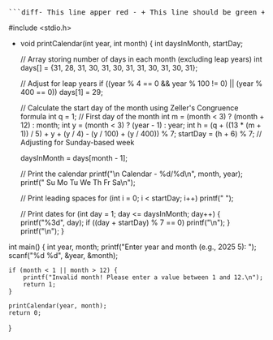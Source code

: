 <pre>```diff- This line apper red - + This line should be green + !This line might be orange !```</pre>
#include <stdio.h>

- void printCalendar(int year, int month) {
    int daysInMonth, startDay;
    
    // Array storing number of days in each month (excluding leap years)
    int days[] = {31, 28, 31, 30, 31, 30, 31, 31, 30, 31, 30, 31};

    // Adjust for leap years
    if ((year % 4 == 0 && year % 100 != 0) || (year % 400 == 0))
        days[1] = 29;

    // Calculate the start day of the month using Zeller's Congruence formula
    int q = 1; // First day of the month
    int m = (month < 3) ? (month + 12) : month;
    int y = (month < 3) ? (year - 1) : year;
    int h = (q + ((13 * (m + 1)) / 5) + y + (y / 4) - (y / 100) + (y / 400)) % 7;
    startDay = (h + 6) % 7; // Adjusting for Sunday-based week

    daysInMonth = days[month - 1];

    // Print the calendar
    printf("\n   Calendar - %d/%d\n", month, year);
    printf(" Su Mo Tu We Th Fr Sa\n");

    // Print leading spaces
    for (int i = 0; i < startDay; i++)
        printf("   ");

    // Print dates
    for (int day = 1; day <= daysInMonth; day++) {
        printf("%3d", day);
        if ((day + startDay) % 7 == 0)
            printf("\n");
    }
    printf("\n");
}

int main() {
    int year, month;
    printf("Enter year and month (e.g., 2025 5): ");
    scanf("%d %d", &year, &month);

    if (month < 1 || month > 12) {
        printf("Invalid month! Please enter a value between 1 and 12.\n");
        return 1;
    }

    printCalendar(year, month);
    return 0;
}

